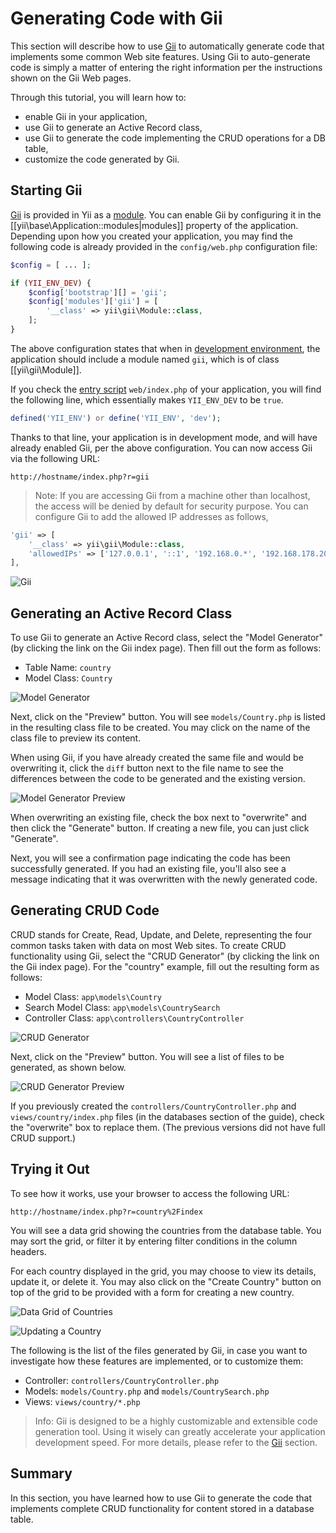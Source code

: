 Generating Code with Gii
========================

This section will describe how to use [Gii](https://www.yiiframework.com/extension/yiisoft/yii2-gii/doc/guide) to automatically generate code
that implements some common Web site features. Using Gii to auto-generate code is simply a matter of entering the right information per the instructions shown on the Gii Web pages.

Through this tutorial, you will learn how to:

* enable Gii in your application,
* use Gii to generate an Active Record class,
* use Gii to generate the code implementing the CRUD operations for a DB table,
* customize the code generated by Gii.


Starting Gii <span id="starting-gii"></span>
------------

[Gii](https://www.yiiframework.com/extension/yiisoft/yii2-gii/doc/guide) is provided in Yii as a [module](structure-modules.md). You can enable Gii
by configuring it in the [[yii\base\Application::modules|modules]] property of the application. Depending upon how you created your application, you may find the following code is already provided in the `config/web.php` configuration file:

```php
$config = [ ... ];

if (YII_ENV_DEV) {
    $config['bootstrap'][] = 'gii';
    $config['modules']['gii'] = [
        '__class' => yii\gii\Module::class,
    ];
}
```

The above configuration states that when in [development environment](concept-configurations.md#environment-constants),
the application should include a module named `gii`, which is of class [[yii\gii\Module]].

If you check the [entry script](structure-entry-scripts.md) `web/index.php` of your application, you will
find the following line, which essentially makes `YII_ENV_DEV` to be `true`.

```php
defined('YII_ENV') or define('YII_ENV', 'dev');
```

Thanks to that line, your application is in development mode, and will have already enabled Gii, per the above configuration. You can now access Gii via the following URL:

```
http://hostname/index.php?r=gii
```

> Note: If you are accessing Gii from a machine other than localhost, the access will be denied by default
> for security purpose. You can configure Gii to add the allowed IP addresses as follows,
>
```php
'gii' => [
    '__class' => yii\gii\Module::class,
    'allowedIPs' => ['127.0.0.1', '::1', '192.168.0.*', '192.168.178.20'] // adjust this to your needs
],
```

![Gii](images/start-gii.png)


Generating an Active Record Class <span id="generating-ar"></span>
---------------------------------

To use Gii to generate an Active Record class, select the "Model Generator" (by clicking the link on the Gii index page). Then fill out the form as follows:

* Table Name: `country`
* Model Class: `Country`

![Model Generator](images/start-gii-model.png)

Next, click on the "Preview" button. You will see `models/Country.php` is listed in the resulting class file to be created. You may click on the name of the class file to preview its content.

When using Gii, if you have already created the same file and would be overwriting it, click
the `diff` button next to the file name to see the differences between the code to be generated
and the existing version.

![Model Generator Preview](images/start-gii-model-preview.png)

When overwriting an existing file, check the box next to "overwrite" and then click  the "Generate" button. If creating a new file, you can just click "Generate". 

Next, you will see
a confirmation page indicating the code has been successfully generated. If you had an existing file, you'll also see a message indicating that it was overwritten with the newly generated code.


Generating CRUD Code <span id="generating-crud"></span>
--------------------

CRUD stands for Create, Read, Update, and Delete, representing the four common tasks taken with data on most Web sites. To create CRUD functionality using Gii, select the "CRUD Generator" (by clicking the link on the Gii index page). For the "country" example, fill out the resulting form as follows:

* Model Class: `app\models\Country`
* Search Model Class: `app\models\CountrySearch`
* Controller Class: `app\controllers\CountryController`

![CRUD Generator](images/start-gii-crud.png)

Next, click on the "Preview" button. You will see a list of files to be generated, as shown below.

![CRUD Generator Preview](images/start-gii-crud-preview.png)

If you previously created the `controllers/CountryController.php` and
`views/country/index.php` files (in the databases section of the guide), check the "overwrite" box to replace them. (The previous versions did not have full CRUD support.)


Trying it Out <span id="trying-it-out"></span>
-------------

To see how it works, use your browser to access the following URL:

```
http://hostname/index.php?r=country%2Findex
```

You will see a data grid showing the countries from the database table. You may sort the grid,
or filter it by entering filter conditions in the column headers.

For each country displayed in the grid, you may choose to view its details, update it, or delete it.
You may also click on the "Create Country" button on top of the grid to be provided with a form for creating a new country.

![Data Grid of Countries](images/start-gii-country-grid.png)

![Updating a Country](images/start-gii-country-update.png)

The following is the list of the files generated by Gii, in case you want to investigate how these features are implemented,
or to customize them:

* Controller: `controllers/CountryController.php`
* Models: `models/Country.php` and `models/CountrySearch.php`
* Views: `views/country/*.php`

> Info: Gii is designed to be a highly customizable and extensible code generation tool. Using it wisely
  can greatly accelerate your application development speed. For more details, please refer to
  the [Gii](https://www.yiiframework.com/extension/yiisoft/yii2-gii/doc/guide) section.


Summary <span id="summary"></span>
-------

In this section, you have learned how to use Gii to generate the code that implements complete
CRUD functionality for content stored in a database table.

